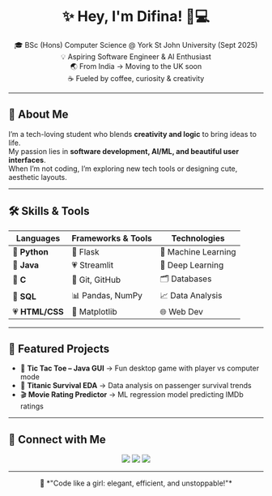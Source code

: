 <!-- Header -->
<h1 align="center">✨ Hey, I'm Difina! 🌸💻</h1>
<p align="center">
🎓 BSc (Hons) Computer Science @ York St John University (Sept 2025)<br>
💡 Aspiring Software Engineer & AI Enthusiast<br>
🌏 From India → Moving to the UK soon<br>
☕ Fueled by coffee, curiosity & creativity
</p>

---

 ## 💖 About Me 

I’m a tech-loving student who blends **creativity and logic** to bring ideas to life.  
My passion lies in **software development, AI/ML, and beautiful user interfaces**.  
When I’m not coding, I’m exploring new tech tools or designing cute, aesthetic layouts.  

---

## 🛠 Skills & Tools
| Languages        | Frameworks & Tools   | Technologies     |
|------------------|----------------------|------------------|
| 💜 **Python**    | 🌸 Flask              | 🤖 Machine Learning |
| 💛 **Java**      | 💗 Streamlit          | 🧠 Deep Learning |
| 💙 **C**         | 🎀 Git, GitHub        | 🗂 Databases     |
| 💖 **SQL**       | 📊 Pandas, NumPy      | 📈 Data Analysis |
| 💗 **HTML/CSS**  | 🎨 Matplotlib         | 🌐 Web Dev       |

---

## 🌟 Featured Projects
- 🎯 **Tic Tac Toe – Java GUI** → Fun desktop game with player vs computer mode  
- 🚢 **Titanic Survival EDA** → Data analysis on passenger survival trends  
- 🎬 **Movie Rating Predictor** → ML regression model predicting IMDb ratings  

---

## 💌 Connect with Me
<p align="center">
<a href="https://github.com/difinageorge"><img src="https://img.shields.io/badge/GitHub-181717?logo=github&logoColor=white" /></a>
<a href="https://www.linkedin.com/in/difina-george-113420327/"><img src="https://img.shields.io/badge/LinkedIn-0A66C2?logo=linkedin&logoColor=white" /></a>
<a href="mailto:difina.georgecs@gmail.com"><img src="https://img.shields.io/badge/Email-D14836?logo=gmail&logoColor=white" /></a>
</p>

---

<p align="center">💬 *"Code like a girl: elegant, efficient, and unstoppable!"* </p>
